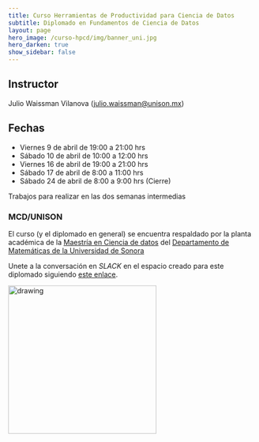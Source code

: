 ```yaml
---
title: Curso Herramientas de Productividad para Ciencia de Datos
subtitle: Diplomado en Fundamentos de Ciencia de Datos
layout: page
hero_image: /curso-hpcd/img/banner_uni.jpg 
hero_darken: true
show_sidebar: false
---
```


## Instructor

Julio Waissman Vilanova (julio.waissman@unison.mx)

## Fechas

- Viernes 9 de abril de 19:00 a 21:00 hrs
- Sábado 10 de abril de 10:00 a 12:00 hrs 
- Viernes 16 de abril de 19:00 a 21:00 hrs
- Sábado 17 de abril de 8:00 a 11:00 hrs
- Sábado 24 de abril de 8:00 a 9:00 hrs (Cierre)

Trabajos para realizar en las dos semanas intermedias

### MCD/UNISON

El curso (y el diplomado en general) se encuentra respaldado por la planta académica de la [Maestría en Ciencia de datos](https://mcd.unison.mx) del [Departamento de Matemáticas de la Universidad de Sonora](https://www.mat.uson.mx/web/)


Unete a la conversación en *SLACK* en el espacio creado para este diplomado siguiendo [este enlace](https://join.slack.com/t/diplomadofund-qgy2795/shared_invite/zt-p606q3tc-8JydqN3xfZg~RHfwcGFRpg).


<img src="/curso-hpcd/img/MCDLogo.png" alt="drawing" width="300"/>
